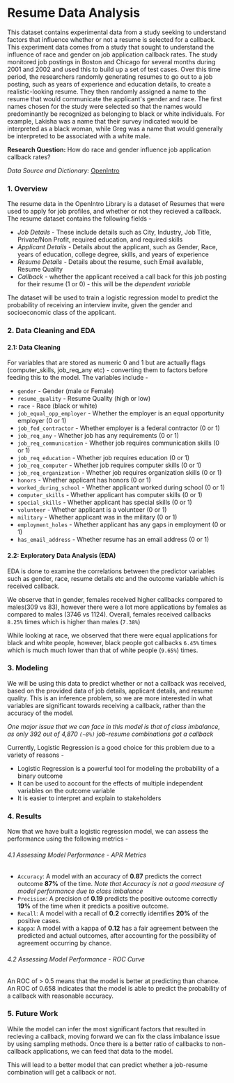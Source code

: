 # Resume Data Analysis

This dataset contains experimental data from a study seeking to understand factors that influence whether or not a resume is selected for a callback. This experiment data comes from a study that sought to understand the influence of race and gender on job application callback rates. The study monitored job postings in Boston and Chicago for several months during 2001 and 2002 and used this to build up a set of test cases. Over this time period, the researchers randomly generating resumes to go out to a job posting, such as years of experience and education details, to create a realistic-looking resume. They then randomly assigned a name to the resume that would communicate the applicant's gender and race. The first names chosen for the study were selected so that the names would predominantly be recognized as belonging to black or white individuals. For example, Lakisha was a name that their survey indicated would be interpreted as a black woman, while Greg was a name that would generally be interpreted to be associated with a white male. 

 
**Research Question:** How do race and gender influence job application callback rates?

*Data Source and Dictionary:* [OpenIntro](https://www.openintro.org/data/index.php?data=resume)

### 1. Overview

The resume data in the OpenIntro Library is a dataset of Resumes that were used to apply for job profiles, and whether or not they recieved a callback. The resume dataset contains the following fields -

-   *Job Details* - These include details such as City, Industry, Job Title, Private/Non Profit, required education, and required skills
-   *Applicant Details* - Details about the applicant, such as Gender, Race, years of education, college degree, skills, and years of experience
-   *Resume Details* - Details about the resume, such Email available, Resume Quality
-   *Callback* - whether the applicant received a call back for this job posting for their resume (1 or 0) - this will be the *dependent variable*

The dataset will be used to train a logistic regression model to predict the probability of receiving an interview invite, given the gender and socioeconomic class of the applicant.

### 2. Data Cleaning and EDA

#### 2.1: Data Cleaning

For variables that are stored as numeric 0 and 1 but are actually flags (computer_skills, job_req_any etc) - converting them to factors before feeding this to the model. The variables include -

-   `gender` - Gender (male or Female)
-   `resume_quality` - Resume Quality (high or low)
-   `race` - Race (black or white)
-   `job_equal_opp_employer` - Whether the employer is an equal opportunity employer (0 or 1)
-   `job_fed_contractor` - Whether employer is a federal contractor (0 or 1)
-   `job_req_any` - Whether job has any requirements (0 or 1)
-   `job_req_communication` - Whether job requires communication skills (0 or 1)
-   `job_req_education` - Whether job requires education (0 or 1)
-   `job_req_computer` - Whether job requires computer skills (0 or 1)
-   `job_req_organization` - Whether job requires organization skills (0 or 1)
-   `honors` - Whether applicant has honors (0 or 1)
-   `worked_during_school` - Whether applicant worked during school (0 or 1)
-   `computer_skills` - Whether applicant has computer skills (0 or 1)
-   `special_skills` - Whether applicant has special skills (0 or 1)
-   `volunteer` - Whether applicant is a volunteer (0 or 1)
-   `military` - Whether applicant was in the military (0 or 1)
-   `employment_holes` - Whether applicant has any gaps in employment (0 or 1)
-   `has_email_address` - Whether resume has an email address (0 or 1)


#### 2.2: Exploratory Data Analysis (EDA)

EDA is done to examine the correlations between the predictor variables such as gender, race, resume details etc and the outcome variable which is received callback.

We observe that in gender, females received higher callbacks compared to males(309 vs 83), however there were a lot more applications by females as compared to males (3746 vs 1124). Overall, females received callbacks `8.25%` times which is higher than males (`7.38%`)

While looking at race, we observed that there were equal applications for black and white people, however, black people got callbacks `6.45%` times which is much much lower than that of white people (`9.65%`) times.


### 3. Modeling

We will be using this data to predict whether or not a callback was received, based on the provided data of job details, applicant details, and resume quality. This is an inference problem, so we are more interested in what variables are significant towards receiving a callback, rather than the accuracy of the model.

*One major issue that we can face in this model is that of class imbalance, as only 392 out of 4,870 `(~8%)` job-resume combinations got a callback*

Currently, Logistic Regression is a good choice for this problem due to a variety of reasons -

-   Logistic Regression is a powerful tool for modeling the probability of a binary outcome
-   It can be used to account for the effects of multiple independent variables on the outcome variable
-   It is easier to interpret and explain to stakeholders

### 4. Results

Now that we have built a logistic regression model, we can assess the performance using the following metrics -

###### 4.1 Assessing Model Performance - APR Metrics

-   `Accuracy`: A model with an accuracy of **0.87** predicts the correct outcome **87%** of the time. *Note that Accuracy is not a good measure of model performance due to class imbalance*
-   `Precision`: A precision of **0.19** predicts the positive outcome correctly **19%** of the time when it predicts a positive outcome.
-   `Recall`: A model with a recall of **0.2** correctly identifies **20%** of the positive cases.
-   `Kappa`: A model with a kappa of **0.12** has a fair agreement between the predicted and actual outcomes, after accounting for the possibility of agreement occurring by chance.

###### 4.2 Assessing Model Performance - ROC Curve
An ROC of \> 0.5 means that the model is better at predicting than chance. An ROC of 0.658 indicates that the model is able to predict the probability of a callback with reasonable accuracy.



### 5. Future Work

While the model can infer the most significant factors that resulted in recieving a callback, moving forward we can fix the class imbalance issue by using sampling methods. Once there is a better ratio of callbacks to non-callback applications, we can feed that data to the model.

This will lead to a better model that can predict whether a job-resume combination will get a callback or not.
